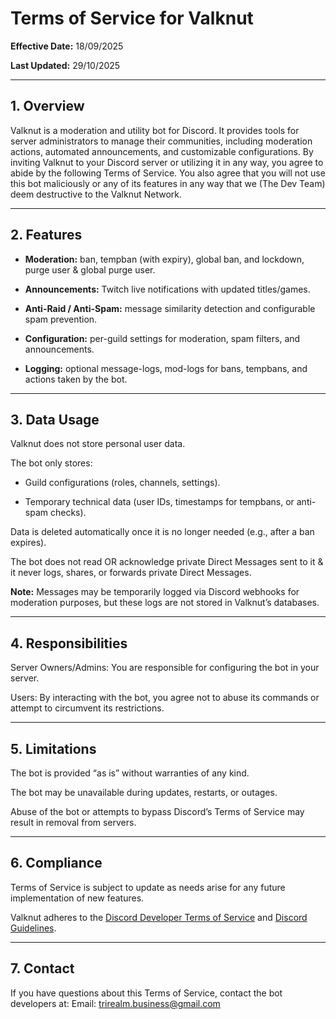 # Terms of Service for Valknut
**Effective Date:** 18/09/2025

**Last Updated:** 29/10/2025

---
## 1. Overview

Valknut is a moderation and utility bot for Discord. It provides tools for server administrators to manage their communities, including moderation actions, automated announcements, and customizable configurations.
By inviting Valknut to your Discord server or utilizing it in any way, you agree to abide by the following Terms of Service.
You also agree that you will not use this bot maliciously or any of its features in any way that we (The Dev Team) deem destructive to the Valknut Network.

---
## 2. Features

- **Moderation:** ban, tempban (with expiry), global ban, and lockdown, purge user & global purge user.

- **Announcements:** Twitch live notifications with updated titles/games.

- **Anti-Raid / Anti-Spam:** message similarity detection and configurable spam prevention.

- **Configuration:** per-guild settings for moderation, spam filters, and announcements.

- **Logging:** optional message-logs, mod-logs for bans, tempbans, and actions taken by the bot.

---
## 3. Data Usage

Valknut does not store personal user data.

The bot only stores:

- Guild configurations (roles, channels, settings).

- Temporary technical data (user IDs, timestamps for tempbans, or anti-spam checks).

Data is deleted automatically once it is no longer needed (e.g., after a ban expires).

The bot does not read OR acknowledge private Direct Messages sent to it & it never logs, shares, or forwards private Direct Messages.

**Note:** Messages may be temporarily logged via Discord webhooks for moderation purposes, but these logs are not stored in Valknut’s databases.

---
## 4. Responsibilities

Server Owners/Admins: You are responsible for configuring the bot in your server.

Users: By interacting with the bot, you agree not to abuse its commands or attempt to circumvent its restrictions.

---
## 5. Limitations

The bot is provided “as is” without warranties of any kind.

The bot may be unavailable during updates, restarts, or outages.

Abuse of the bot or attempts to bypass Discord’s Terms of Service may result in removal from servers.

---
## 6. Compliance

Terms of Service is subject to update as needs arise for any future implementation of new features.

Valknut adheres to the [Discord Developer Terms of Service](https://support-dev.discord.com/hc/en-us/articles/8562894815383-Discord-Developer-Terms-of-Service) and [Discord Guidelines](https://discord.com/guidelines).

---
## 7. Contact

If you have questions about this Terms of Service, contact the bot developers at:
Email: trirealm.business@gmail.com
